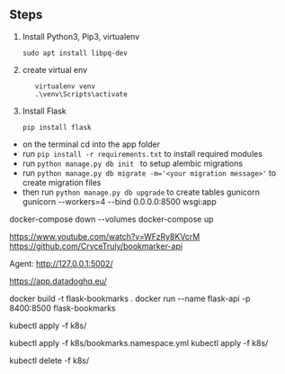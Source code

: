 ## Steps

1. Install Python3, Pip3, virtualenv

   ```sudo apt install libpq-dev```

2. create virtual env

    ```
       virtualenv venv
       .\venv\Scripts\activate 
     ```

3. Install Flask

    ```pip install flask```

- on the terminal cd into the app folder 
- run `pip install -r requirements.txt` to install required modules
- run `python manage.py db init ` to setup alembic migrations
- run `python manage.py db migrate -m='<your migration message>'` to create migration files
- then run `python manage.py db upgrade` to create tables
gunicorn
gunicorn --workers=4 --bind 0.0.0.0:8500 wsgi:app


docker-compose down --volumes
docker-compose up


https://www.youtube.com/watch?v=WFzRy8KVcrM
https://github.com/CryceTruly/bookmarker-api


Agent: http://127.0.0.1:5002/

https://app.datadoghq.eu/


docker build -t flask-bookmarks .
docker run  --name flask-api -p 8400:8500 flask-bookmarks



kubectl apply -f k8s/

kubectl apply -f k8s/bookmarks.namespace.yml
kubectl apply -f k8s/

kubectl delete -f k8s/
